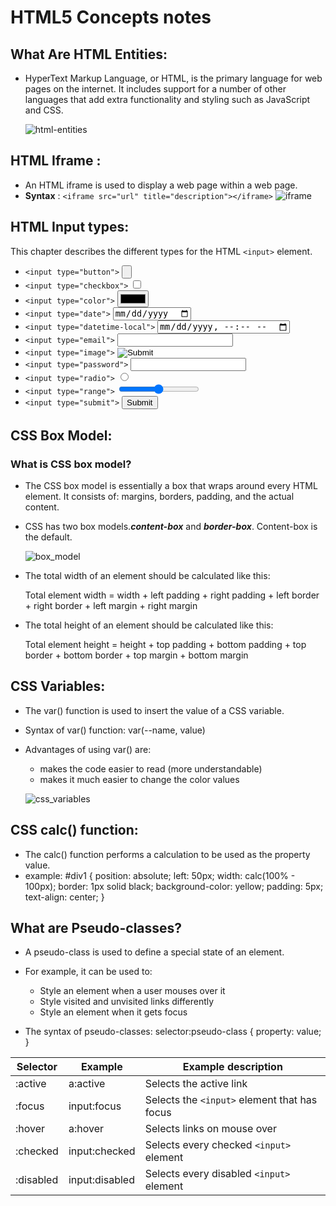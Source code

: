 # HTML5 Concepts notes

## What Are HTML Entities:

- HyperText Markup Language, or HTML, is the primary language for web pages on the internet. It includes support for a number of other languages that add extra functionality and styling such as JavaScript and CSS.

  ![html-entities](img/html-entities-header-600x342.png)

## HTML Iframe :

- An HTML iframe is used to display a web page within a web page.
- **Syntax** : `<iframe src="url" title="description"></iframe>`
  ![iframe](img/CSS-to-iframe-768x432.jpg)

## HTML Input types:

This chapter describes the different types for the HTML `<input>` element.

- `<input type="button">` <input type="button">
- `<input type="checkbox">` <input type="checkbox">
- `<input type="color">` <input type="color">
- `<input type="date">` <input type="date">
- `<input type="datetime-local">` <input type="datetime-local">
- `<input type="email">` <input type="email">
- `<input type="image">` <input type="image">
- `<input type="password">` <input type="password">
- `<input type="radio">` <input type="radio">
- `<input type="range">` <input type="range">
- `<input type="submit">` <input type="submit">

## CSS Box Model:

### What is CSS box model?

- The CSS box model is essentially a box that wraps around every HTML element. It consists of: margins, borders, padding, and the actual content.
- CSS has two box models.**_content-box_** and **_border-box_**. Content-box is the default.

  ![box_model](img/Box-model.png)

- The total width of an element should be calculated like this:

  Total element width = width + left padding + right padding + left border + right border + left margin + right margin

- The total height of an element should be calculated like this:

  Total element height = height + top padding + bottom padding + top border + bottom border + top margin + bottom margin

## CSS Variables:

- The var() function is used to insert the value of a CSS variable.
- Syntax of var() function: var(--name, value)
- Advantages of using var() are:

  - makes the code easier to read (more understandable)
  - makes it much easier to change the color values

  ![css_variables](img/css-variables-1.png)

## CSS calc() function:

- The calc() function performs a calculation to be used as the property value.
- example:
  #div1 {
  position: absolute;
  left: 50px;
  width: calc(100% - 100px);
  border: 1px solid black;
  background-color: yellow;
  padding: 5px;
  text-align: center;
  }

## What are Pseudo-classes?

- A pseudo-class is used to define a special state of an element.
- For example, it can be used to:

  - Style an element when a user mouses over it
  - Style visited and unvisited links differently
  - Style an element when it gets focus

- The syntax of pseudo-classes: selector:pseudo-class {
  property: value;
  }

| Selector  | Example        | Example description                          |
| --------- | -------------- | -------------------------------------------- |
| :active   | a:active       | Selects the active link                      |
| :focus    | input:focus    | Selects the `<input>` element that has focus |
| :hover    | a:hover        | Selects links on mouse over                  |
| :checked  | input:checked  | Selects every checked `<input>` element      |
| :disabled | input:disabled | Selects every disabled `<input>` element     |
